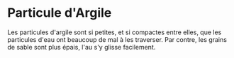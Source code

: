 # Particule d'Argile

Les particules d'argile sont si petites, et si compactes entre elles, que les
particules d'eau ont beaucoup de mal à les traverser. Par contre, les grains de
sable sont plus épais, l'au s'y glisse facilement.
